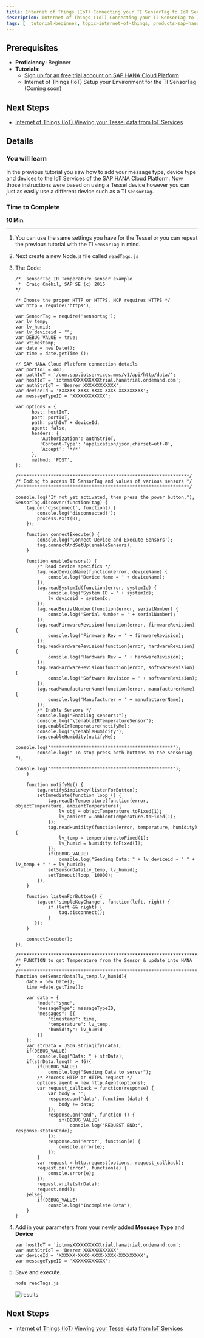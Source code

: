 ```yaml
---
title: Internet of Things (IoT) Connecting your TI SensorTag to IoT Services
description: Internet of Things (IoT) Connecting your TI SensorTag to IoT Services
tags: [  tutorial>beginner, topic>internet-of-things, products>sap-hana-cloud-platform, products>sap-hana ]
---
```

## Prerequisites  
 - **Proficiency:** Beginner
 - **Tutorials:** 
   - [Sign up for an free trial account on SAP HANA Cloud Platform](http://www.sap.com/developer/tutorials/hcp-create-trial-account.html)
   - Internet of Things (IoT) Setup your Environment for the TI SensorTag (Coming soon)

## Next Steps
 - [Internet of Things (IoT) Viewing your Tessel data from IoT Services](http://www.sap.com/developer/tutorials/iot-part9-hcp-services-viewdata.html)

## Details
### You will learn  
In the previous tutorial you saw how to add your message type, device type and devices to the IoT Services of the SAP HANA Cloud Platform. Now those instructions were based on using a Tessel device however you can just as easily use a different device such as a TI `SensorTag`.

### Time to Complete
**10 Min**.

---

1. You can use the same settings you have for the Tessel or you can repeat the previous tutorial with the TI `SensorTag` in mind.
2. Next create a new Node.js file called `readTags.js`
3. The Code:

	```
	/* 	sensorTag IR Temperature sensor example
	 *  Craig Cmehil, SAP SE (c) 2015
	*/
	
	/* Choose the proper HTTP or HTTPS, HCP requires HTTPS */
	var http = require('https');
	
	var SensorTag = require('sensortag');
	var lv_temp;
	var lv_humid;
	var lv_deviceid = "";
	var DEBUG_VALUE = true;
	var xtimestamp;
	var date = new Date();
	var time = date.getTime ();

	// SAP HANA Cloud Platform connection details
	var portIoT = 443;
	var pathIoT = '/com.sap.iotservices.mms/v1/api/http/data/';
	var hostIoT = 'iotmmsXXXXXXXXXXtrial.hanatrial.ondemand.com';
	var authStrIoT = 'Bearer XXXXXXXXXXXX';
	var deviceId = 'XXXXXX-XXXX-XXXX-XXXX-XXXXXXXXX';
	var messageTypeID = 'XXXXXXXXXXXX';
	
	var options = {
	      host: hostIoT,
		  port: portIoT,
	      path: pathIoT + deviceId,
	      agent: false,
	      headers: {
	         'Authorization': authStrIoT,
	         'Content-Type': 'application/json;charset=utf-8',
			 'Accept': '*/*'
	      },
	      method: 'POST',     
	};
	
	/***************************************************************/
	/* Coding to access TI SensorTag and values of various sensors */
	/***************************************************************/
	
	console.log("If not yet activated, then press the power button.");
	SensorTag.discover(function(tag) {
		tag.on('disconnect', function() {
			console.log('disconnected!');
			process.exit(0);
		});
	
		function connectExecute() {
			console.log('Connect Device and Execute Sensors');
			tag.connectAndSetUp(enableSensors);
		}
	
		function enableSensors() {	
			/* Read device specifics */	
			tag.readDeviceName(function(error, deviceName) {
				console.log('Device Name = ' + deviceName);
			});
			tag.readSystemId(function(error, systemId) {
				console.log('System ID = ' + systemId);
				lv_deviceid = systemId;
			});
			tag.readSerialNumber(function(error, serialNumber) {
				console.log('Serial Number = ' + serialNumber);
			});
			tag.readFirmwareRevision(function(error, firmwareRevision) {
				console.log('Firmware Rev = ' + firmwareRevision);
			});
			tag.readHardwareRevision(function(error, hardwareRevision) {
				console.log('Hardware Rev = ' + hardwareRevision);
			});
			tag.readHardwareRevision(function(error, softwareRevision) {
				console.log('Software Revision = ' + softwareRevision);
			});
			tag.readManufacturerName(function(error, manufacturerName) {
				console.log('Manufacturer = ' + manufacturerName);
			});
			/* Enable Sensors */
			console.log("Enabling sensors:");
			console.log('\tenableIRTemperatureSensor');
			tag.enableIrTemperature(notifyMe);
			console.log('\tenableHumidity');
			tag.enableHumidity(notifyMe);
			console.log("*********************************************");
			console.log(" To stop press both buttons on the SensorTag ");
			console.log("*********************************************");
		}
	
		function notifyMe() {
			tag.notifySimpleKey(listenForButton);
			setImmediate(function loop () {
				tag.readIrTemperature(function(error, objectTemperature, ambientTemperature){
	        		lv_obj = objectTemperature.toFixed(1);
	        		lv_ambient = ambientTemperature.toFixed(1);
	      		});
				tag.readHumidity(function(error, temperature, humidity) {
					lv_temp = temperature.toFixed(1);
					lv_humid = humidity.toFixed(1);
				});
				if(DEBUG_VALUE)
					console.log("Sending Data: " + lv_deviceid + " " + lv_temp + " " + lv_humid);
				setSensorData(lv_temp, lv_humid);
				setTimeout(loop, 10000);
			});
	    }
	
		function listenForButton() {
			tag.on('simpleKeyChange', function(left, right) {
				if (left && right) {
					tag.disconnect();
				}
		   });
		}
		
		connectExecute();
	});
	
	/******************************************************************/
	/* FUNCTION to get Temperature from the Sensor & update into HANA */
	/******************************************************************/
	function setSensorData(lv_temp,lv_humid){	
		date = new Date();
	    time =date.getTime();
	    
		var data = {
			"mode":"sync",
			"messageType": messageTypeID,
			"messages": [{
				"timestamp": time,
				"temperature": lv_temp,
				"humidity": lv_humid
			}]
	    };
		var strData = JSON.stringify(data);	
		if(DEBUG_VALUE)
			console.log("Data: " + strData);
		if(strData.length > 46){
			if(DEBUG_VALUE)
				console.log("Sending Data to server");
			/* Process HTTP or HTTPS request */
			options.agent = new http.Agent(options);
			var request_callback = function(response) {
				var body = '';
				response.on('data', function (data) {
					body += data;
				});
				response.on('end', function () {
					if(DEBUG_VALUE)
						console.log("REQUEST END:", response.statusCode);
				});
				response.on('error', function(e) {
					console.error(e);
				});    
			}
			var request = http.request(options, request_callback);
			request.on('error', function(e) {
				console.error(e);
			});
			request.write(strData);
			request.end();
		}else{
			if(DEBUG_VALUE)
				console.log("Incomplete Data");
		}
	}
	```
	
4. Add in your parameters from your newly added **Message Type** and **Device**
	
	```
	var hostIoT = 'iotmmsXXXXXXXXXXtrial.hanatrial.ondemand.com';
	var authStrIoT = 'Bearer XXXXXXXXXXXX';
	var deviceId = 'XXXXXX-XXXX-XXXX-XXXX-XXXXXXXXX';
	var messageTypeID = 'XXXXXXXXXXXX';
	```

5. Save and execute.

	```
	node readTags.js
	```
	 
	![results](5.png)


## Next Steps
 - [Internet of Things (IoT) Viewing your Tessel data from IoT Services](http://www.sap.com/developer/tutorials/iot-part9-hcp-services-viewdata.html)
